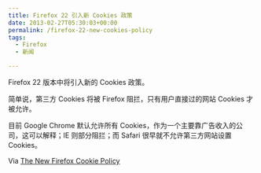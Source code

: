 ```yaml
---
title: Firefox 22 引入新 Cookies 政策
date: 2013-02-27T05:30:03+00:00
permalink: /firefox-22-new-cookies-policy
tags:
  - Firefox
  - 新闻

---
```

Firefox 22 版本中将引入新的 Cookies 政策。

简单说，第三方 Cookies 将被 Firefox 阻拦，只有用户直接过的网站 Cookies 才被允许。

目前 Google Chrome 默认允许所有 Cookies，作为一个主要靠广告收入的公司，这可以解释；IE 则部分阻拦；而 Safari 很早就不允许第三方网站设置 Cookies。

Via [The New Firefox Cookie Policy](http://webpolicy.org/2013/02/22/the-new-firefox-cookie-policy/#firefox-cookie-policy-fnref:1)